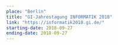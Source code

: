 ```yaml
---
place: "Berlin"
title: "GI-Jahrestagung INFORMATIK 2018"
link: "https://informatik2018.gi.de/"
starting-date: 2018-09-27
ending-date: 2018-09-27
---
```


